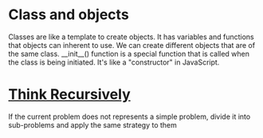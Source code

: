 # Class and objects

Classes are like a template to create objects. It has variables and functions that objects can inherent to use. 
We can create different objects that are of the same class.
\_\_init\_\_() function is a special function that is called when the class is being initiated. It's like a "constructor" in JavaScript.

# [Think Recursively](https://realpython.com/python-thinking-recursively/)

If the current problem does not represents a simple problem, divide it into sub-problems and apply the same strategy to them

